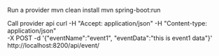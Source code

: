 Run a provider
mvn clean install
mvn spring-boot:run

Call provider api
curl -H "Accept: application/json" -H "Content-type: application/json" \
-X POST -d '{"eventName":"event1", "eventData":"this is event1 data"}' http://localhost:8200/api/event/
